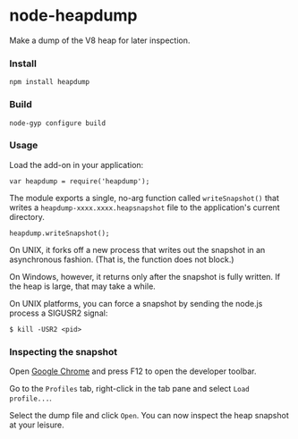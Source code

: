 node-heapdump
===

Make a dump of the V8 heap for later inspection.

### Install

    npm install heapdump

### Build

    node-gyp configure build

### Usage

Load the add-on in your application:

    var heapdump = require('heapdump');

The module exports a single, no-arg function called `writeSnapshot()` that
writes a `heapdump-xxxx.xxxx.heapsnapshot` file to the application's current
directory.

    heapdump.writeSnapshot();

On UNIX, it forks off a new process that writes out the snapshot in an
asynchronous fashion.  (That is, the function does not block.)

On Windows, however, it returns only after the snapshot is fully written.
If the heap is large, that may take a while.

On UNIX platforms, you can force a snapshot by sending the node.js process
a SIGUSR2 signal:

    $ kill -USR2 <pid>

### Inspecting the snapshot

Open [Google Chrome](https://www.google.com/intl/en/chrome/browser/) and
press F12 to open the developer toolbar.

Go to the `Profiles` tab, right-click in the tab pane and select
`Load profile...`.

Select the dump file and click `Open`.  You can now inspect the heap snapshot
at your leisure.

